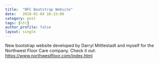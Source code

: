 ```yaml
---
title:  "NFC Bootstrap Website"
date:   2018-01-04 16:15:00
category: post
tags: [nfc] 
author_profile: false
layout: single
---
```


New bootstrap website developed by Darryl Mittlestadt and myself for the Northwest Floor Care company. Check it out: https://www.northwestfloor.com/index.html